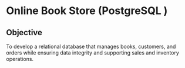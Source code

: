 # Online Book Store (PostgreSQL )
## Objective 
To develop a relational database that manages books, customers, and orders while ensuring data integrity and supporting sales and inventory operations.



